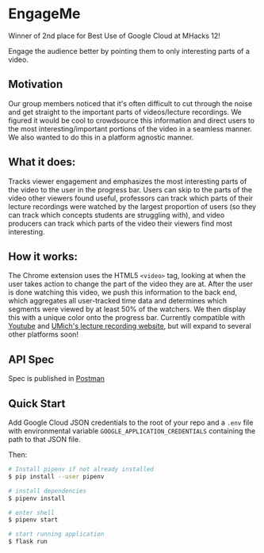 # EngageMe

Winner of 2nd place for Best Use of Google Cloud at MHacks 12!

Engage the audience better by pointing them to only interesting parts of a video.

## Motivation

Our group members noticed that it's often difficult to cut through the noise and get straight to the important parts of videos/lecture recordings. We figured it would be cool to crowdsource this information and direct users to the most interesting/important portions of the video in a seamless manner. We also wanted to do this in a platform agnostic manner.

## What it does:

Tracks viewer engagement and emphasizes the most interesting parts of the video to the user in the progress bar. Users can skip to the parts of the video other viewers found useful, professors can track which parts of their lecture recordings were watched by the largest proportion of users (so they can track which concepts students are struggling with), and video producers can track which parts of the video their viewers find most interesting.

## How it works:

The Chrome extension uses the HTML5 `<video>` tag, looking at when the user takes action to change the part of the video they are at. After the user is done watching this video, we push this information to the back end, which aggregates all user-tracked time data and determines which segments were viewed by at least 50% of the watchers. We then display this with a unique color onto the progress bar. Currently compatible with [Youtube](https://youtube.com) and [UMich's lecture recording website](https://leccap.engin.umich.edu/leccap), but will expand to several other platforms soon!

## API Spec

Spec is published in [Postman](https://documenter.getpostman.com/view/7437194/SW18xFBm?version=latest)

## Quick Start

Add Google Cloud JSON credentials to the root of your repo and a `.env` file with environmental variable `GOOGLE_APPLICATION_CREDENTIALS` containing the path to that JSON file.

Then:

```bash
# Install pipenv if not already installed
$ pip install --user pipenv

# install dependencies
$ pipenv install

# enter shell
$ pipenv start

# start running application
$ flask run
```
